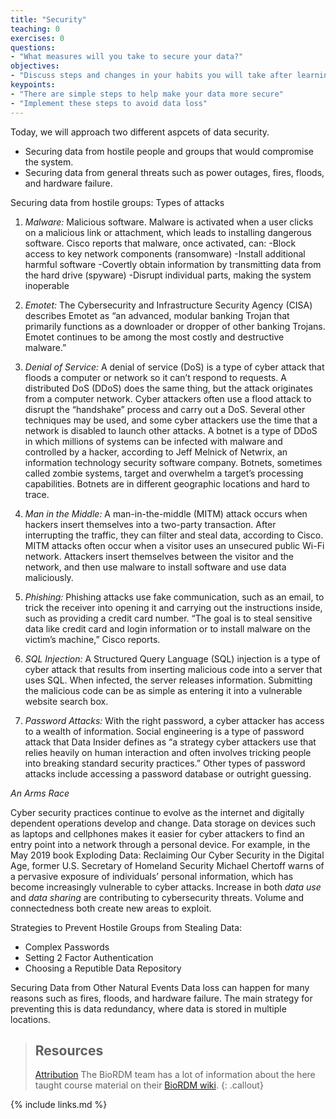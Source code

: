 ```yaml
---
title: "Security"
teaching: 0
exercises: 0
questions:
- "What measures will you take to secure your data?"
objectives:
- "Discuss steps and changes in your habits you will take after learning about data security."
keypoints:
- "There are simple steps to help make your data more secure"
- "Implement these steps to avoid data loss"
---
```


Today, we will approach two different aspcets of data security. 
- Securing data from hostile people and groups that would compromise the system. 
- Securing data from general threats such as power outages, fires, floods, and hardware failure. 

Securing data from hostile groups:
Types of attacks
1. *Malware:* Malicious software. Malware is activated when a user clicks on a malicious link or attachment, which leads to installing dangerous software. Cisco reports that malware, once activated, can:
-Block access to key network components (ransomware)
-Install additional harmful software
-Covertly obtain information by transmitting data from the hard drive (spyware)
-Disrupt individual parts, making the system inoperable

2. *Emotet:* The Cybersecurity and Infrastructure Security Agency (CISA) describes Emotet as “an advanced, modular banking Trojan that primarily functions as a downloader or dropper of other banking Trojans. Emotet continues to be among the most costly and destructive malware.”

3. *Denial of Service:* A denial of service (DoS) is a type of cyber attack that floods a computer or network so it can’t respond to requests. A distributed DoS (DDoS) does the same thing, but the attack originates from a computer network. Cyber attackers often use a flood attack to disrupt the “handshake” process and carry out a DoS. Several other techniques may be used, and some cyber attackers use the time that a network is disabled to launch other attacks. A botnet is a type of DDoS in which millions of systems can be infected with malware and controlled by a hacker, according to Jeff Melnick of Netwrix, an information technology security software company. Botnets, sometimes called zombie systems, target and overwhelm a target’s processing capabilities. Botnets are in different geographic locations and hard to trace.

4. *Man in the Middle:* A man-in-the-middle (MITM) attack occurs when hackers insert themselves into a two-party transaction. After interrupting the traffic, they can filter and steal data, according to Cisco. MITM attacks often occur when a visitor uses an unsecured public Wi-Fi network. Attackers insert themselves between the visitor and the network, and then use malware to install software and use data maliciously.

5. *Phishing:* Phishing attacks use fake communication, such as an email, to trick the receiver into opening it and carrying out the instructions inside, such as providing a credit card number. “The goal is to steal sensitive data like credit card and login information or to install malware on the victim’s machine,” Cisco reports.

6. *SQL Injection:* A Structured Query Language (SQL) injection is a type of cyber attack that results from inserting malicious code into a server that uses SQL. When infected, the server releases information. Submitting the malicious code can be as simple as entering it into a vulnerable website search box.

7. *Password Attacks:* With the right password, a cyber attacker has access to a wealth of information. Social engineering is a type of password attack that Data Insider defines as “a strategy cyber attackers use that relies heavily on human interaction and often involves tricking people into breaking standard security practices.” Other types of password attacks include accessing a password database or outright guessing.

*An Arms Race* 

Cyber security practices continue to evolve as the internet and digitally dependent operations develop and change. Data storage on devices such as laptops and cellphones makes it easier for cyber attackers to find an entry point into a network through a personal device. For example, in the May 2019 book Exploding Data: Reclaiming Our Cyber Security in the Digital Age, former U.S. Secretary of Homeland Security Michael Chertoff warns of a pervasive exposure of individuals’ personal information, which has become increasingly vulnerable to cyber attacks. Increase in both *data use* and *data sharing* are contributing to cybersecurity threats. Volume and connectedness both create new areas to exploit. 

Strategies to Prevent Hostile Groups from Stealing Data:
- Complex Passwords
- Setting 2 Factor Authentication
- Choosing a Reputible Data Repository

Securing Data from Other Natural Events
Data loss can happen for many reasons such as fires, floods, and hardware failure. The main strategy for preventing this is data redundancy, where data is stored in multiple locations. 

> ## Resources
> [Attribution](https://onlinedegrees.und.edu/blog/types-of-cyber-security-threats/)
> The BioRDM team has a lot of information about the here taught course material on 
> their [BioRDM wiki](https://www.wiki.ed.ac.uk/display/RDMS/).
{: .callout}


{% include links.md %}
